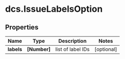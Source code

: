 # dcs.IssueLabelsOption

## Properties
Name | Type | Description | Notes
------------ | ------------- | ------------- | -------------
**labels** | **[Number]** | list of label IDs | [optional] 
